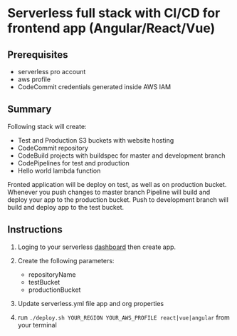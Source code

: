 # Serverless full stack with CI/CD for frontend app (Angular/React/Vue)

## Prerequisites
  - serverless pro account
  - aws profile 
  - CodeCommit credentials generated inside AWS IAM 

## Summary
Following stack will create:
  - Test and Production S3 buckets with website hosting
  - CodeCommit repository 
  - CodeBuild projects with buildspec for master and development branch
  - CodePipelines for test and production
  - Hello world lambda function

Fronted application will be deploy on test, as well as on production bucket. Whenever you push changes to master branch Pipeline will build and deploy your app to the production bucket. Push to development branch will build and deploy app to the test bucket. 

## Instructions

1. Loging to your serverless [dashboard](https://app.serverless.com) then create app.

2. Create the following parameters:
    - repositoryName
    - testBucket
    - productionBucket

3. Update serverless.yml file app and org properties

4. run `./deploy.sh YOUR_REGION YOUR_AWS_PROFILE react|vue|angular` from your terminal
